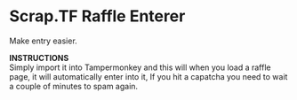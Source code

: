# Scrap.TF Raffle Enterer
Make entry easier.

<b>INSTRUCTIONS</b> <br>
Simply import it into Tampermonkey and this will when you load a raffle page, it will automatically enter into it, If you hit a capatcha
you need to wait a couple of minutes to spam again.

